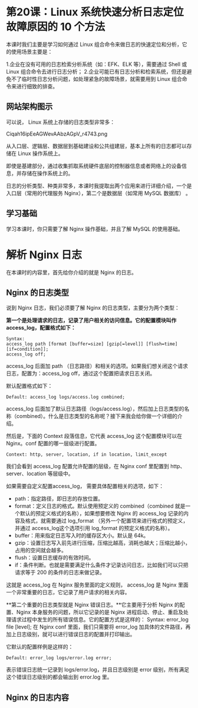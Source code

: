 # 第20课：Linux 系统快速分析日志定位故障原因的 10 个方法

本课时我们主要是学习如何通过 Linux 组合命令来做日志的快速定位和分析，它的使用场景主要是：

1.企业在没有可用的日志检索分析系统（如：EFK、ELK 等），需要通过 Shell 或 Linux 组合命令去进行日志分析；
2.企业可能已有日志分析和检索系统，但还是避免不了临时性日志分析问题，如处理紧急的故障场景，就需要用到 Linux 组合命令来进行细致的排查。

## 网站架构图示

可以说， Linux 系统上存储的日志类型非常多：

Ciqah16ipEeAGWevAAbzAGpV_r4743.png

从入口层、逻辑层、数据层到基础建设和公共组建层，基本上所有的日志都可以存储在 Linux 操作系统上。

即使是基建部分，通过收集抓取系统硬件底层的控制器信息或者网络上的设备信息，并存储在操作系统上的。

日志的分析类型、种类非常多，本课时我提取出两个应用来进行详细介绍，一个是入口层（常用的代理服务 Nginx），第二个是数据层（如常用 MySQL 数据库） 。

## 学习基础

学习本课时，你只需要了解 Nginx 操作基础，并且了解 MySQL 的使用基础。

# 解析 Nginx 日志

在本课时的内容里，首先给你介绍的就是 Nginx 的日志。

## Nginx 的日志类型

说到 Nginx 日志，我们必须要了解 Nginx 的日志类型，主要分为两个类型：

**第一个是处理请求的日志，记录了用户相关的访问信息。它的配置模块叫作 access_log，配置格式如下：**



```
Syntax:
access_log path [format [buffer=size] [gzip[=level]] [flush=time] [if=condition]];
access_log off;

```

access_log 后面加 path （日志路径）和相关的选项。如果我们想关闭这个请求日志，配置为：access_log off，通过这个配置把请求日志关闭。


默认配置格式如下：

```
Default: access_log logs/access.log combined;

```


access_log 后面加了默认日志路径（logs/access.log），然后加上日志类型的名称（combined）。什么是日志类型的名称呢？接下来我会给你做一个详细的介绍。

然后是，下面的 Context 段落信息，它代表 access_log 这个配置模块可以在 Nginx。conf 配置的哪一层级进行配置。


```
Context: http, server, location, if in location, limit_except

```

我们会看到 access_log 配置允许配置的层级，在 Nginx conf 里配置到 http、server、location 等层级中。

如果需要自定义配置access_log， 需要具体配置相关的选项，如下：

* path：指定路径，即日志的存放位置。
* format：定义日志的格式。默认使用预定义的 combined（combined 就是一个默认的预定义格式的名称），如果想要修改 Nginx 的 access_log 记录的内容及格式，就需要通过 log_format （另外一个配置项来进行格式的预定义，并通过 access_log这个选项引用 log_format 的预定义格式的名称）。
* buffer：用来指定日志写入时的缓存区大小。默认是 64k。
* gzip：设置日志写入前先进行压缩，压缩比越高，消耗也越大；压缩比越小，占用的空间就会越多。
* flush：设置日志缓存的有效时间。
* if：条件判断。也就是需要满足什么条件才记录访问日志，比如我们可以只把请求等于 200 的条件的日志来做记录。


这就是 access_log 在 Nginx 服务里面的定义规则， access_log 是 Nginx 里面一个非常重要的日志，它记录了用户请求的相关内容。

**第二个重要的日志类型就是 Nginx 错误日志。**它主要用于分析 Nginx 的配置、Nginx 本身服务的问题，所以它记录的是 Nginx 进程启动、停止、重启及处理请求过程中发生的所有错误信息。它的配置方式是这样的：
Syntax: error_log file [level];
在 Nginx conf 里面，我们只需要将 error_log 加具体的文件路径，再加上日志级别，就可以进行错误日志的配置并打印输出。

它默认的配置样例是这样的：



```
Default: error_log logs/error.log error;

```
表示错误日志统一记录到 logs/error.log，并且日志级别是 error 级别，所有满足这个错误日志级别的都会输出到 error.log 里。

## Nginx 的日志内容
